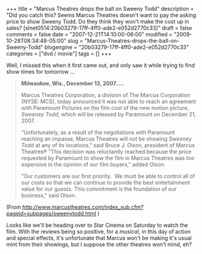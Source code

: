 +++
title = "Marcus Theatres drops the ball on Sweeny Todd"
description = "Did you catch this? Seems Marcus Theatres doesn't want to pay the asking price to show Sweeny Todd. Do they think they won't make the cost up in sales? [slnet0514:20b03279-17ff-4ff0-ade2-e052d2770c33]"
draft = false
comments = false
date = "2007-12-21T14:10:00-06:00"
modified = "2009-10-28T08:34:48-05:00"
slug = "Marcus-Theatres-drops-the-ball-on-Sweeny-Todd"
blogengine = "20b03279-17ff-4ff0-ade2-e052d2770c33"
categories = ["dvd / movie"]
tags = []
+++

<p>Well, I missed this when&nbsp;it first came out, and only saw it while trying to find show times for tomorrow&nbsp;...</p>
<blockquote>
<p><strong>Milwaukee, Wis., December 13, 2007.....</strong></p>
<p>Marcus Theatres Corporation, a division of The Marcus Corporation (NYSE: MCS), today announced it was not able to reach an agreement with Paramount Pictures on the film cost of the new motion picture, <em>Sweeney Todd</em>, which will be released by Paramount on December 21, 2007.</p>
<p>"Unfortunately, as a result of the negotiations with Paramount reaching an impasse, Marcus Theatres will not be showing <em>Sweeney Todd</em> at any of its locations," said Bruce J. Olson, president of Marcus Theatres&reg; "This decision was reluctantly reached because the price requested by Paramount to show the film in Marcus Theatres was too expensive in the opinion of our film buyers," added Olson.</p>
<p>"Our customers are our first priority.&nbsp; We must be able to control all of our costs so that we can continue to provide the best entertainment value for our guests. This commitment is the foundation of our business," said Olson.</p>
</blockquote>
<p>(From <a rel="nofollow" href="http://www.marcustheatres.com/index_sub.cfm?pageid=subpages/sweenytodd.html" target="_blank">http://www.marcustheatres.com/index_sub.cfm?pageid=subpages/sweenytodd.html</a>&nbsp;)</p>
<p>Looks like we'll be heading over to Star Cinema on Saturday to watch the film. With the reviews being so positive, for a <em>musical</em>, in this day of action and special effects, it's unfortunate that Marcus won't be making it's usual mint from their showings, but I suppose the other theatres won't mind, eh?</p>

